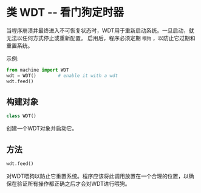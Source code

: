 类 WDT -- 看门狗定时器
===========================

当程序崩溃并最终进入不可恢复状态时，WDT用于重新启动系统。一旦启动，就无法以任何方式停止或重新配置。
启用后，程序必须定期 ``喂狗`` ，以防止它过期和重置系统。

示例:

```python
from machine import WDT
wdt = WDT()        # enable it with a wdt
wdt.feed()
```

构建对象
------------

```python
class WDT()
```

创建一个WDT对象并启动它。

方法
-------

```python
wdt.feed()
```

对WDT喂狗以防止它重置系统。程序应该将此调用放置在一个合理的位置，以确保在验证所有操作都正确之后才会对WDT进行喂狗。
